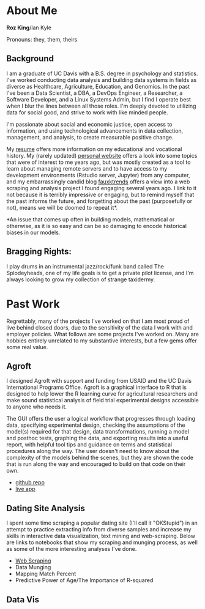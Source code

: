 # About Me

**Roz King**/Ian Kyle

Pronouns: they, them, theirs

## Background

I am a graduate of UC Davis with a B.S. degree in psychology and statistics. I've worked conducting data analysis and building data systems in fields as diverse as Healthcare, Agriculture, Education, and Genomics. In the past I've been a Data Scientist, a DBA, a DevOps Engineer, a Researcher, a Software Developer, and a Linux Systems Admin, but I find I operate best when I blur the lines  between all those roles. I'm deeply devoted to utilizing data for social good, and strive to work with like minded people.

I'm passionate about social and economic justice, open access to information, and using technological advancements in data collection, management, and analysis, to create measurable positive change. 

My <a href="www/src/resume.pdf" download>resume</a> offers more information on my educational and vocational history. My (rarely updated) [personal website](http://ikkyle.com) offers a look into some topics that were of interest to me years ago, but was mostly created as a tool to learn about managing remote servers and to have access to my development environments (Rstudio server, Jupyter) from any computer, and my embarrassingly candid blog [fauxktrends](http://fauxktrends.tumblr.com/archive) offers a view into a web scraping and analysis project I found engaging several years ago. I link to it not because it is terribly impressive or engaging, but to remind myself that the past informs the future, and forgetting about the past (purposefully or not), means we will be doomed to repeat it*. 

\*An issue that comes up often in building models, mathematical or otherwise, as it is so easy and can be so damaging to encode historical biases in our models. 

## Bragging Rights:

I play drums in an instrumental jazz/rock/funk band called The Splodeyheads, one of my life goals is to get a private pilot license, and I'm always looking to grow my collection of strange taxidermy. 


# Past Work

Regrettably, many of the projects I've worked on that I am most proud of live behind closed doors, due to the sensitivity of the data I work with and employer policies. What follows are some projects I've worked on. Many are hobbies entirely unrelated to my substantive interests, but a few gems offer some real value. 

## Agroft

I designed Agroft with support and funding from USAID and the UC Davis International Programs Office. Agroft is a graphical interface to R that is designed to help lower the R learning curve for agricultural researchers and make sound statistical analysis of field trial experimental designs accessible to anyone who needs it. 

The GUI offers the user a logical workflow that progresses through loading data, specifying experimental design, checking the assumptions of the model(s) required for that design, data transformations, running a model and posthoc tests, graphing the data, and exporting results into a useful report, with helpful tool tips and guidance on terms and statistical procedures along the way. The user doesn't need to know about the complexity of the models behind the scenes, but they are shown the code that is run along the way and encouraged to build on that code on their own. 

* [github repo](https://github.com/ucd-ipo/agroft)
* [live app](http://ikkyle.com/playground/aip-analysis/)

## Dating Site Analysis

I spent some time scraping a popular dating site (I'll call it "OKStupid") in an attempt to practice extracting info from diverse samples and increase my skills in interactive data visualization, text mining and web-scraping. Below are links to notebooks that show my scraping and munging process, as well as some of the more interesting analyses I've done. 

* [Web Scraping](www/OKC/scrape.html)
* Data Munging 
* Mapping Match Percent
* Predictive Power of Age/The Importance of R-squared


## Data Vis
